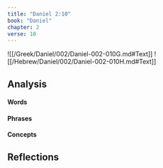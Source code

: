 ```yaml
---
title: "Daniel 2:10"
book: "Daniel"
chapter: 2
verse: 10
---
```

![[/Greek/Daniel/002/Daniel-002-010G.md#Text]]
![[/Hebrew/Daniel/002/Daniel-002-010H.md#Text]]

## Analysis

#### Words

#### Phrases

#### Concepts

## Reflections
